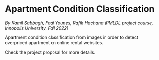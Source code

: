 # Apartment Condition Classification
_By Kamil Sabbagh, Fadi Younes, Rafik Hachana (PMLDL project course, Innopolis University, Fall 2022)_

Apartment condition classification from images in order to detect overpriced apartment on online rental websites.

Check the project proposal for more details.

